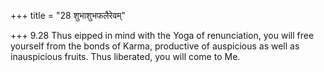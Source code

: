 +++
title = "28 शुभाशुभफलैरेवम्"

+++
9.28 Thus eipped in mind with the Yoga of renunciation, you will free
yourself from the bonds of Karma, productive of auspicious as well as
inauspicious fruits. Thus liberated, you will come to Me.
